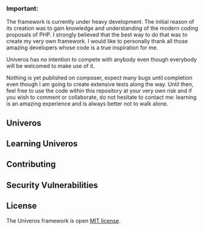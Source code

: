 ### Important: 
The framework is currently under heavy development. The initial reason of its creation was to gain knowledge and understanding of the modern coding proposals of PHP. I strongly believed that the best way to do that was to create my very own framework. I would like to personally thank all those amazing developers whose code is a true inspiration for me. 

Univeros has no intention to compete with anybody even though everybody will be welcomed to make use of it. 

Nothing is yet published on composer, expect many bugs until completion even though I am going to create extensive tests along the way. Until then, feel free to use the code within this repository at your very own risk and if you wish to comment or collaborate, do not hesitate to contact me: learning is an amazing experience and is always better not to walk alone. 

## Univeros

## Learning Univeros

## Contributing

## Security Vulnerabilities

## License

The Univeros framework is open [MIT license](http://opensource.org/licenses/MIT).
